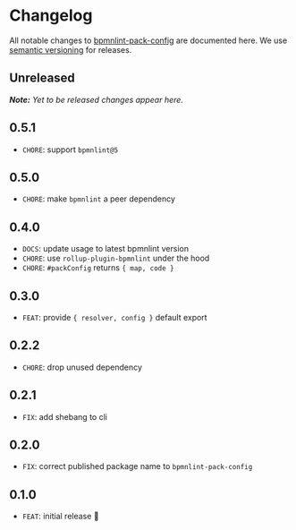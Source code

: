 # Changelog

All notable changes to [bpmnlint-pack-config](https://github.com/nikku/bpmnlint-pack-config) are documented here. We use [semantic versioning](http://semver.org/) for releases.

## Unreleased

___Note:__ Yet to be released changes appear here._

## 0.5.1

* `CHORE`: support `bpmnlint@5`

## 0.5.0

* `CHORE`: make `bpmnlint` a peer dependency

## 0.4.0

* `DOCS`: update usage to latest bpmnlint version
* `CHORE`: use `rollup-plugin-bpmnlint` under the hood
* `CHORE`: `#packConfig` returns `{ map, code }`

## 0.3.0

* `FEAT`: provide `{ resolver, config }` default export

## 0.2.2

* `CHORE`: drop unused dependency

## 0.2.1

* `FIX`: add shebang to cli

## 0.2.0

* `FIX`: correct published package name to `bpmnlint-pack-config`

## 0.1.0

* `FEAT`: initial release :tada: